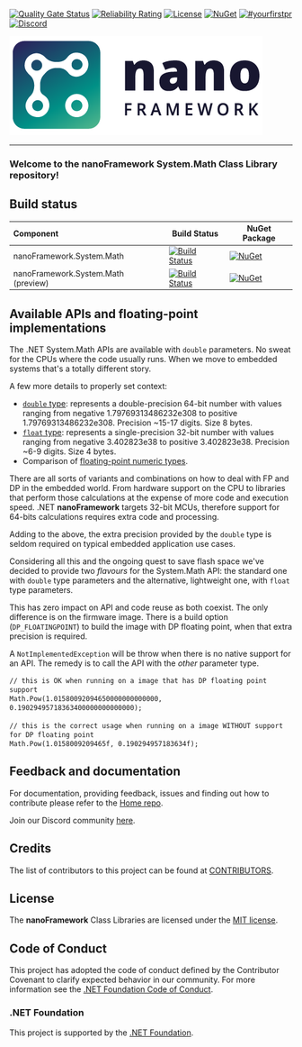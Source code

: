 [![Quality Gate Status](https://sonarcloud.io/api/project_badges/measure?project=nanoframework_lib-nanoFramework.System.Math&metric=alert_status)](https://sonarcloud.io/dashboard?id=nanoframework_lib-nanoFramework.System.Math) [![Reliability Rating](https://sonarcloud.io/api/project_badges/measure?project=nanoframework_lib-nanoFramework.System.Math&metric=reliability_rating)](https://sonarcloud.io/dashboard?id=nanoframework_lib-nanoFramework.System.Math) [![License](https://img.shields.io/badge/License-MIT-blue.svg)](LICENSE) [![NuGet](https://img.shields.io/nuget/dt/nanoFramework.System.Math.svg?label=NuGet&style=flat&logo=nuget)](https://www.nuget.org/packages/nanoFramework.System.Math/) [![#yourfirstpr](https://img.shields.io/badge/first--timers--only-friendly-blue.svg)](https://github.com/nanoframework/Home/blob/main/CONTRIBUTING.md) [![Discord](https://img.shields.io/discord/478725473862549535.svg?logo=discord&logoColor=white&label=Discord&color=7289DA)](https://discord.gg/gCyBu8T)

![nanoFramework logo](https://github.com/nanoframework/Home/blob/main/resources/logo/nanoFramework-repo-logo.png)

-----

### Welcome to the **nanoFramework** System.Math Class Library repository!

## Build status

| Component | Build Status | NuGet Package |
|:-|---|---|
| nanoFramework.System.Math | [![Build Status](https://dev.azure.com/nanoframework/nanoFramework.System.Math/_apis/build/status/nanoframework.lib-nanoFramework.System.Math?branchName=develop)](https://dev.azure.com/nanoframework/nanoFramework.System.Math/_build/latest?definitionId=10?branchName=main) | [![NuGet](https://img.shields.io/nuget/v/nanoFramework.System.Math.svg?label=NuGet&style=flat&logo=nuget)](https://www.nuget.org/packages/nanoFramework.System.Math/) |
| nanoFramework.System.Math (preview) | [![Build Status](https://dev.azure.com/nanoframework/nanoFramework.System.Math/_apis/build/status/nanoframework.lib-nanoFramework.System.Math?branchName=develop)](https://dev.azure.com/nanoframework/nanoFramework.System.Math/_build/latest?definitionId=10?branchName=develop) | [![NuGet](https://img.shields.io/nuget/vpre/nanoFramework.System.Math.svg?label=NuGet&style=flat&logo=nuget)](https://www.nuget.org/packages/nanoFramework.System.Math/) |

## Available APIs and floating-point implementations

The .NET System.Math APIs are available with `double` parameters. No sweat for the CPUs where the code usually runs.
When we move to embedded systems that's a totally different story. 

A few more details to properly set context:

- [`double` type](https://docs.microsoft.com/en-us/dotnet/api/system.double): represents a double-precision 64-bit number with values ranging from negative 1.79769313486232e308 to positive 1.79769313486232e308. Precision ~15-17 digits. Size 8 bytes.
- [`float` type](https://docs.microsoft.com/en-us/dotnet/api/system.single): represents a single-precision 32-bit number with values ranging from negative 3.402823e38 to positive 3.402823e38. Precision ~6-9 digits. Size 4 bytes.
- Comparison of [floating-point numeric types](https://docs.microsoft.com/en-us/dotnet/csharp/language-reference/builtin-types/floating-point-numeric-types).

There are all sorts of variants and combinations on how to deal with FP and DP in the embedded world. From hardware support on the CPU to libraries that perform those calculations at the expense of more code and execution speed. .NET **nanoFramework** targets 32-bit MCUs, therefore support for 64-bits calculations requires extra code and processing.

Adding to the above, the extra precision provided by the `double` type is seldom required on typical embedded application use cases.

Considering all this and the ongoing quest to save flash space we've decided to provide two *flavours* for the System.Math API: the standard one with `double` type parameters and the alternative, lightweight one, with `float` type parameters.

This has zero impact on API and code reuse as both coexist. The only difference is on the firmware image. There is a build option (`DP_FLOATINGPOINT`) to build the image with DP floating point, when that extra precision is required.

A `NotImplementedException` will be throw when there is no native support for an API. The remedy is to call the API with the _other_ parameter type.

```(csharp)
// this is OK when running on a image that has DP floating point support
Math.Pow(1.01580092094650000000000000, 0.19029495718363400000000000000);

// this is the correct usage when running on a image WITHOUT support for DP floating point
Math.Pow(1.0158009209465f, 0.190294957183634f);
``` 

## Feedback and documentation

For documentation, providing feedback, issues and finding out how to contribute please refer to the [Home repo](https://github.com/nanoframework/Home).

Join our Discord community [here](https://discord.gg/gCyBu8T).

## Credits

The list of contributors to this project can be found at [CONTRIBUTORS](https://github.com/nanoframework/Home/blob/main/CONTRIBUTORS.md).

## License

The **nanoFramework** Class Libraries are licensed under the [MIT license](LICENSE.md).

## Code of Conduct

This project has adopted the code of conduct defined by the Contributor Covenant to clarify expected behavior in our community.
For more information see the [.NET Foundation Code of Conduct](https://dotnetfoundation.org/code-of-conduct).

### .NET Foundation

This project is supported by the [.NET Foundation](https://dotnetfoundation.org).

